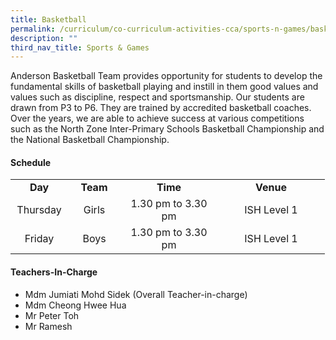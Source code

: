 ```yaml
---
title: Basketball
permalink: /curriculum/co-curriculum-activities-cca/sports-n-games/basketball/
description: ""
third_nav_title: Sports & Games
---
```

<p>Anderson Basketball Team provides opportunity for students to develop the fundamental skills of basketball playing and instill in them good values and values such as discipline, respect and sportsmanship. Our students are drawn from P3 to P6. They are trained by accredited basketball coaches. Over the years, we are able to achieve success at various competitions such as the North Zone Inter-Primary Schools Basketball Championship and the National Basketball Championship.</p>
<h4><strong>Schedule</strong></h4>
<table>
<tbody>
<tr>
<td style="text-align: center;" width="76"><strong>Day</strong></td>
<td style="text-align: center;" width="68"><strong>Team</strong></td>
<td style="text-align: center;" width="139"><strong>Time</strong></td>
<td style="text-align: center;" width="156"><strong>Venue</strong></td>
</tr>
<tr>
<td style="text-align: center;" width="76">Thursday</td>
<td style="text-align: center;" width="68">Girls</td>
<td style="text-align: center;" width="139">1.30 pm to 3.30 pm</td>
<td style="text-align: center;" width="156">ISH Level 1</td>
</tr>
<tr>
<td style="text-align: center;" width="76">Friday</td>
<td style="text-align: center;" width="68">Boys</td>
<td style="text-align: center;" width="139">1.30 pm to 3.30 pm</td>
<td style="text-align: center;" width="156">ISH Level 1</td>
</tr>
</tbody>
</table>
<h4><strong>Teachers-In-Charge</strong></h4>
<ul>
<li>Mdm Jumiati Mohd Sidek (Overall Teacher-in-charge)</li>
<li>Mdm Cheong Hwee Hua</li>
<li>Mr Peter Toh</li>
<li>Mr Ramesh</li>
</ul>